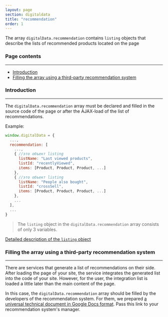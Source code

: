 ```yaml
---
layout: page
section: digitaldata
title: "recommendation"
order: 1
---
```


The array `digitalData.recommendation` contains `listing` objects  that describe the lists of recommended products located on the page

### Page contents
------
<ul class="page-navigation">
  <li><a href="#0">Introduction</a></li>
  <li><a href="#1">Filling the array using a third-party recommendation system</a></li>
</ul>


### <a name="0"></a>Introduction
------
The `digitalData.recommendation` array must be declared and filled in the source code of the page or after the AJAX-load of the list of recommendations.

Example:
```javascript
window.digitalData = {
  ...,
  recommendation: [
    ...,
    { //это объект listing
      listName: "Last viewed products",
      listId: "recentlyViewed",
      items: [Product, Product, Product, ...]
    },
    { //это объект listing
      listName: "People also bought",
      listId: "crossSell",
      items: [Product, Product, Product, ...]
    },
    ...
  ],
  ...
}
```

>The `listing` object in the `digitalData.recommendation` array consists of only 3 variables.

[Detailed description of the `listing` object](/digitaldata/listing)

### <a name="1"></a>Filling the array using a third-party recommendation system
------
There are services that generate a list of recommendations on their side. After loading the page of your site, the service integrates the generated list into the code of your site. However, for the user, the integration list is loaded a little later than the main content of the page.

In this case, the `digitalData.recommendation` array should be filled by the developers of the recommendation system. For them, we prepared [a universal technical document in Google Docs format](https://docs.google.com/document/d/1WYBDLx6RLg6mPa_XBfeRmaPiiSzeI1Ion1AtnrZt6-E/edit?usp=sharing).
Pass this link to your recommendation system's manager.

